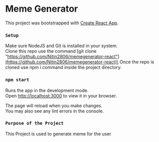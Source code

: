 # Meme Generator

This project was bootstrapped with [Create React App](https://github.com/facebook/create-react-app).

### `Setup`

Make sure NodeJS and Git is installed in your system.\
Clone this repo use the command [git clone "https://github.com/Nitin2806/memegenerator-react"](https://github.com/Nitin2806/memegenerator-react)\
Once the repo is cloned use npm i command inside the project directory.

### `npm start`

Runs the app in the development mode.\
Open [http://localhost:3000](http://localhost:3000) to view it in your browser.

The page will reload when you make changes.\
You may also see any lint errors in the console.

### `Purpose of the Project`

This Project is used to generate meme for the user
